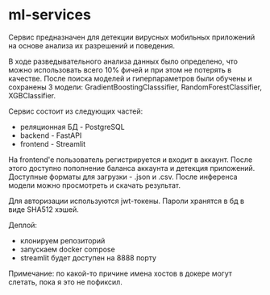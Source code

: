 # ml-services

Сервис предназначен для детекции вирусных мобильных приложений на основе анализа их разрешений и поведения.

В ходе разведывательного анализа данных было определено, что можно использовать всего 10% фичей и при этом не потерять в качестве.
После поиска моделей и гиперпараметров были обучены и сохранены 3 модели: GradientBoostingClasssifier, RandomForestClassifier, XGBClassifier.

Сервис состоит из следующих частей:
- реляционная БД - PostgreSQL
- backend - FastAPI
- frontend - Streamlit

На frontend'е пользователь регистрируется и входит в аккаунт.
После этого доступно пополнение баланса аккаунта и детекция приложений.
Доступные форматы для загрузки - .json и .csv.
После инференса модели можно просмотреть и скачать результат.

Для авторизации используются jwt-токены.
Пароли хранятся в бд в виде SHA512 хэшей.


Деплой:
- клонируем репозиторий
- запускаем docker compose
- streamlit будет доступен на 8888 порту

Примечание: по какой-то причине имена хостов в докере могут слетать, пока я это не пофиксил.
